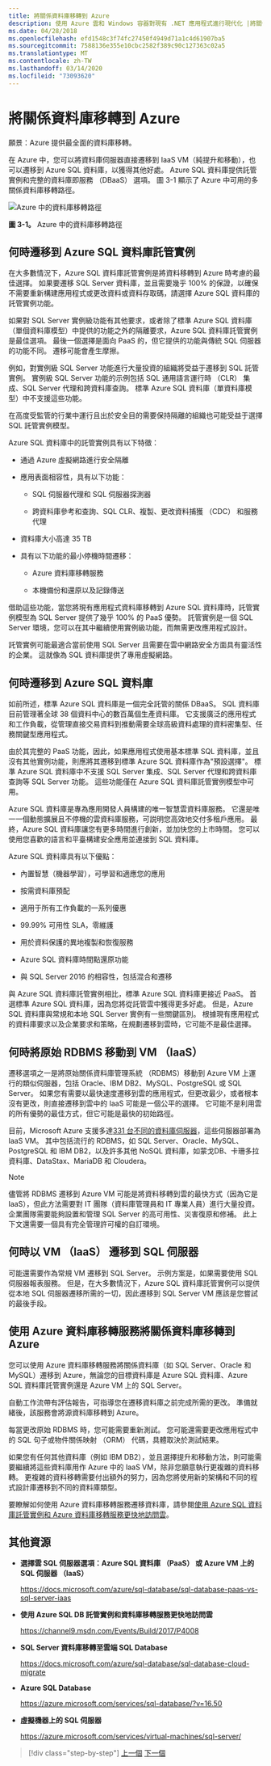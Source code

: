 ```yaml
---
title: 將關係資料庫移轉到 Azure
description: 使用 Azure 雲和 Windows 容器對現有 .NET 應用程式進行現代化 |將關係資料庫移轉到 Azure
ms.date: 04/28/2018
ms.openlocfilehash: efd1548c3f74fc27450f4949d71a1c4d61907ba5
ms.sourcegitcommit: 7588136e355e10cbc2582f389c90c127363c02a5
ms.translationtype: MT
ms.contentlocale: zh-TW
ms.lasthandoff: 03/14/2020
ms.locfileid: "73093620"
---
```

# <a name="migrate-your-relational-databases-to-azure"></a>將關係資料庫移轉到 Azure

願景：Azure 提供最全面的資料庫移轉。

在 Azure 中，您可以將資料庫伺服器直接遷移到 IaaS VM（純提升和移動），也可以遷移到 Azure SQL 資料庫，以獲得其他好處。 Azure SQL 資料庫提供託管實例和完整的資料庫即服務 （DBaaS） 選項。 圖 3-1 顯示了 Azure 中可用的多關係資料庫移轉路徑。

![Azure 中的資料庫移轉路徑](./media/image3-1.png)

**圖 3-1。** Azure 中的資料庫移轉路徑

## <a name="when-to-migrate-to-azure-sql-database-managed-instance"></a>何時遷移到 Azure SQL 資料庫託管實例

在大多數情況下，Azure SQL 資料庫託管實例是將資料移轉到 Azure 時考慮的最佳選擇。 如果要遷移 SQL Server 資料庫，並且需要幾乎 100% 的保證，以確保不需要重新構建應用程式或更改資料或資料存取碼，請選擇 Azure SQL 資料庫的託管實例功能。

如果對 SQL Server 實例級功能有其他要求，或者除了標準 Azure SQL 資料庫（單個資料庫模型）中提供的功能之外的隔離要求，Azure SQL 資料庫託管實例是最佳選項。 最後一個選擇是面向 PaaS 的，但它提供的功能與傳統 SQL 伺服器的功能不同。 遷移可能會產生摩擦。

例如，對實例級 SQL Server 功能進行大量投資的組織將受益于遷移到 SQL 託管實例。 實例級 SQL Server 功能的示例包括 SQL 通用語言運行時 （CLR） 集成、SQL Server 代理和跨資料庫查詢。 標準 Azure SQL 資料庫（單資料庫模型）中不支援這些功能。

在高度受監管的行業中運行且出於安全目的需要保持隔離的組織也可能受益于選擇 SQL 託管實例模型。

Azure SQL 資料庫中的託管實例具有以下特徵：

- 通過 Azure 虛擬網路進行安全隔離

- 應用表面相容性，具有以下功能：

  - SQL 伺服器代理和 SQL 伺服器探測器

  - 跨資料庫參考和查詢、SQL CLR、複製、更改資料捕獲 （CDC） 和服務代理

- 資料庫大小高達 35 TB

- 具有以下功能的最小停機時間遷移：

  - Azure 資料庫移轉服務

  - 本機備份和還原以及記錄傳送

借助這些功能，當您將現有應用程式資料庫移轉到 Azure SQL 資料庫時，託管實例模型為 SQL Server 提供了幾乎 100% 的 PaaS 優勢。 託管實例是一個 SQL Server 環境，您可以在其中繼續使用實例級功能，而無需更改應用程式設計。

託管實例可能最適合當前使用 SQL Server 且需要在雲中網路安全方面具有靈活性的企業。 這就像為 SQL 資料庫提供了專用虛擬網路。

## <a name="when-to-migrate-to-azure-sql-database"></a>何時遷移到 Azure SQL 資料庫

如前所述，標準 Azure SQL 資料庫是一個完全託管的關係 DBaaS。 SQL 資料庫目前管理著全球 38 個資料中心的數百萬個生產資料庫。 它支援廣泛的應用程式和工作負載，從管理直接交易資料到推動需要全球高級資料處理的資料密集型、任務關鍵型應用程式。

由於其完整的 PaaS 功能，因此，如果應用程式使用基本標準 SQL 資料庫，並且沒有其他實例功能，則應將其遷移到標準 Azure SQL 資料庫作為"預設選擇"。 標準 Azure SQL 資料庫中不支援 SQL Server 集成、SQL Server 代理和跨資料庫查詢等 SQL Server 功能。 這些功能僅在 Azure SQL 資料庫託管實例模型中可用。

Azure SQL 資料庫是專為應用開發人員構建的唯一智慧雲資料庫服務。 它還是唯一一個動態擴展且不停機的雲資料庫服務，可説明您高效地交付多租戶應用。 最終，Azure SQL 資料庫讓您有更多時間進行創新，並加快您的上市時間。 您可以使用您喜歡的語言和平臺構建安全應用並連接到 SQL 資料庫。

Azure SQL 資料庫具有以下優點：

- 內置智慧（機器學習），可學習和適應您的應用

- 按需資料庫預配

- 適用于所有工作負載的一系列優惠

- 99.99% 可用性 SLA，零維護

- 用於資料保護的異地複製和恢復服務

- Azure SQL 資料庫時間點還原功能

- 與 SQL Server 2016 的相容性，包括混合和遷移

與 Azure SQL 資料庫託管實例相比，標準 Azure SQL 資料庫更接近 PaaS。 首選標準 Azure SQL 資料庫，因為您將從託管雲中獲得更多好處。 但是，Azure SQL 資料庫與常規和本地 SQL Server 實例有一些關鍵區別。 根據現有應用程式的資料庫要求以及企業要求和策略，在規劃遷移到雲時，它可能不是最佳選擇。

## <a name="when-to-move-your-original-rdbms-to-a-vm-iaas"></a>何時將原始 RDBMS 移動到 VM （IaaS）

遷移選項之一是將原始關係資料庫管理系統 （RDBMS）移動到 Azure VM 上運行的類似伺服器，包括 Oracle、IBM DB2、MySQL、PostgreSQL 或 SQL Server。 如果您有需要以最快速度遷移到雲的應用程式，但更改最少，或者根本沒有更改，則直接遷移到雲中的 IaaS 可能是一個公平的選擇。 它可能不是利用雲的所有優勢的最佳方式，但它可能是最快的初始路徑。

目前，Microsoft Azure 支援多達[331 台不同的資料庫伺服器](https://azuremarketplace.microsoft.com/marketplace/apps/category/databases?page=1&subcategories=databases-all)，這些伺服器部署為 IaaS VM。 其中包括流行的 RDBMS，如 SQL Server、Oracle、MySQL、PostgreSQL 和 IBM DB2，以及許多其他 NoSQL 資料庫，如蒙戈DB、卡珊多拉資料庫、DataStax、MariaDB 和 Cloudera。

> [!NOTE]
> 儘管將 RDBMS 遷移到 Azure VM 可能是將資料移轉到雲的最快方式（因為它是 IaaS），但此方法需要對 IT 團隊（資料庫管理員和 IT 專業人員）進行大量投資。 企業團隊需要能夠設置和管理 SQL Server 的高可用性、災害復原和修補。 此上下文還需要一個具有完全管理許可權的自訂環境。

## <a name="when-to-migrate-to-sql-server-as-a-vm-iaas"></a>何時以 VM （IaaS） 遷移到 SQL 伺服器

可能還需要作為常規 VM 遷移到 SQL Server。 示例方案是，如果需要使用 SQL 伺服器報表服務。 但是，在大多數情況下，Azure SQL 資料庫託管實例可以提供從本地 SQL 伺服器遷移所需的一切，因此遷移到 SQL Server VM 應該是您嘗試的最後手段。

## <a name="use-azure-database-migration-service-to-migrate-your-relational-databases-to-azure"></a>使用 Azure 資料庫移轉服務將關係資料庫移轉到 Azure

您可以使用 Azure 資料庫移轉服務將關係資料庫（如 SQL Server、Oracle 和 MySQL）遷移到 Azure，無論您的目標資料庫是 Azure SQL 資料庫、Azure SQL 資料庫託管實例還是 Azure VM 上的 SQL Server。

自動工作流帶有評估報告，可指導您在遷移資料庫之前完成所需的更改。 準備就緒後，該服務會將源資料庫移轉到 Azure。

每當更改原始 RDBMS 時，您可能需要重新測試。 您可能還需要更改應用程式中的 SQL 句子或物件關係映射 （ORM） 代碼，具體取決於測試結果。

如果您有任何其他資料庫（例如 IBM DB2），並且選擇提升和移動方法，則可能需要繼續將這些資料庫用作 Azure 中的 IaaS VM，除非您願意執行更複雜的資料移轉。 更複雜的資料移轉需要付出額外的努力，因為您將使用新的架構和不同的程式設計庫遷移到不同的資料庫類型。

要瞭解如何使用 Azure 資料庫移轉服務遷移資料庫，請參閱[使用 Azure SQL 資料庫託管實例和 Azure 資料庫移轉服務更快地訪問雲](https://channel9.msdn.com/Events/Build/2017/P4008)。

## <a name="additional-resources"></a>其他資源

- **選擇雲 SQL 伺服器選項：Azure SQL 資料庫 （PaaS） 或 Azure VM 上的 SQL 伺服器 （IaaS）**

    <https://docs.microsoft.com/azure/sql-database/sql-database-paas-vs-sql-server-iaas>

- **使用 Azure SQL DB 託管實例和資料庫移轉服務更快地訪問雲**

    <https://channel9.msdn.com/Events/Build/2017/P4008>

- **SQL Server 資料庫移轉至雲端 SQL Database**

    <https://docs.microsoft.com/azure/sql-database/sql-database-cloud-migrate>

- **Azure SQL Database**

    <https://azure.microsoft.com/services/sql-database/?v=16.50>

- **虛擬機器上的 SQL 伺服器**

    <https://azure.microsoft.com/services/virtual-machines/sql-server/>

> [!div class="step-by-step"]
> [上一個](lift-and-shift-existing-apps-azure-iaas.md)
> [下一個](modernize-existing-apps-to-cloud-optimized/index.md) <!-- Next Chapter -->

